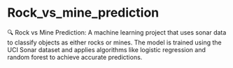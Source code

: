 # Rock_vs_mine_prediction
🔍 Rock vs Mine Prediction: A machine learning project that uses sonar data to classify objects as either rocks or mines. The model is trained using the UCI Sonar dataset and applies algorithms like logistic regression and random forest to achieve accurate predictions.
